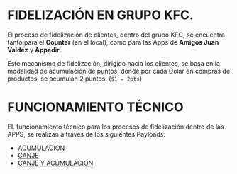 # FIDELIZACIÓN EN GRUPO KFC.  

El proceso de fidelización de clientes, dentro del grupo KFC, se encuentra tanto para el **Counter** (en el local), como para las Apps de **Amigos Juan Valdez** y **Appedir**.  

Este mecanismo de fidelización, dirigido hacia los clientes, se basa en la modalidad de acumulación de puntos, donde por cada Dólar en compras de productos, se acumulan 2 puntos. (`$1 = 2pts`)  

# FUNCIONAMIENTO TÉCNICO   

EL funcionamiento técnico para los procesos de fidelización dentro de las APPS, se realizan a través de los siguientes Payloads: 
  
- [ACUMULACION](Payload_Acumulacion.md)  
- [CANJE](Payload_Canje.md)   
- [CANJE Y ACUMULACION](Canje_Acumulacion.md)  
